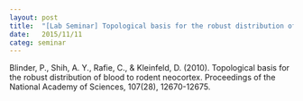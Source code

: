 ```yaml
---
layout: post
title:  "[Lab Seminar] Topological basis for the robust distribution of blood to rodent neocortex"
date:   2015/11/11
categ: seminar
---
```








Blinder, P., Shih, A. Y., Rafie, C., & Kleinfeld, D. (2010). Topological basis for the robust distribution of blood to rodent neocortex. Proceedings of the National Academy of Sciences, 107(28), 12670-12675.





 

